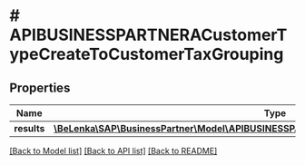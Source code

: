 # # APIBUSINESSPARTNERACustomerTypeCreateToCustomerTaxGrouping

## Properties

Name | Type | Description | Notes
------------ | ------------- | ------------- | -------------
**results** | [**\BeLenka\SAP\BusinessPartner\Model\APIBUSINESSPARTNERACustomerTaxGroupingTypeCreate[]**](APIBUSINESSPARTNERACustomerTaxGroupingTypeCreate.md) |  | [optional]

[[Back to Model list]](../../README.md#models) [[Back to API list]](../../README.md#endpoints) [[Back to README]](../../README.md)
